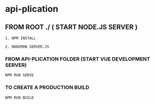 # api-plication

## FROM ROOT ./ ( START NODE.JS SERVER )
```
1. NPM INSTALL

2. NODEMON SERVER.JS
```

### FROM API-PLICATION FOLDER (START VUE DEVELOPMENT SERVER)
```
NPM RUN SERVE
```

### TO CREATE A PRODUCTION BUILD
```
NPM RUN BUILD
```

